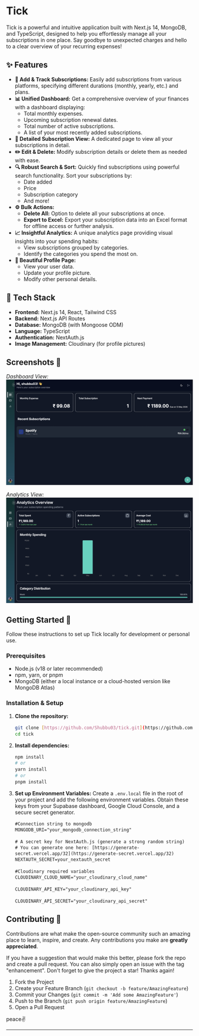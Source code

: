 # Tick

Tick is a powerful and intuitive application built with Next.js 14, MongoDB, and TypeScript, designed to help you effortlessly manage all your subscriptions in one place. Say goodbye to unexpected charges and hello to a clear overview of your recurring expenses!

## ✨ Features

- **📝 Add & Track Subscriptions:** Easily add subscriptions from various platforms, specifying different durations (monthly, yearly, etc.) and plans.
- **📊 Unified Dashboard:** Get a comprehensive overview of your finances with a dashboard displaying:
  - Total monthly expenses.
  - Upcoming subscription renewal dates.
  - Total number of active subscriptions.
  - A list of your most recently added subscriptions.
- **📄 Detailed Subscription View:** A dedicated page to view all your subscriptions in detail.
- **✏️ Edit & Delete:** Modify subscription details or delete them as needed with ease.
- **🔍 Robust Search & Sort:** Quickly find subscriptions using powerful search functionality. Sort your subscriptions by:
  - Date added
  - Price
  - Subscription category
  - And more!
- **⚙️ Bulk Actions:**
  - **Delete All:** Option to delete all your subscriptions at once.
  - **Export to Excel:** Export your subscription data into an Excel format for offline access or further analysis.
- **📈 Insightful Analytics:** A unique analytics page providing visual insights into your spending habits:
  - View subscriptions grouped by categories.
  - Identify the categories you spend the most on.
- **👤 Beautiful Profile Page:**
  - View your user data.
  - Update your profile picture.
  - Modify other personal details.

## 🚀 Tech Stack

- **Frontend:** Next.js 14, React, Tailwind CSS
- **Backend:** Next.js API Routes
- **Database:** MongoDB (with Mongoose ODM)
- **Language:** TypeScript
- **Authentication:** NextAuth.js
- **Image Management:** Cloudinary (for profile pictures)

## Screenshots 📸

_Dashboard View:_
![Dashboard Screenshot](/public/tick-dashboard.png)

_Analytics View:_
![Analytics Screenshot](/public/tick-analytics.png)

## Getting Started 🏁

Follow these instructions to set up Tick locally for development or personal use.

### Prerequisites

- Node.js (v18 or later recommended)
- npm, yarn, or pnpm
- MongoDB (either a local instance or a cloud-hosted version like MongoDB Atlas)

### Installation & Setup

1. **Clone the repository:**

    ```bash
    git clone [https://github.com/Shubbu03/tick.git](https://github.com/Shubbu03/tick.git)
    cd tick
    ```

2. **Install dependencies:**

    ```bash
    npm install
    # or
    yarn install
    # or
    pnpm install
    ```

3. **Set up Environment Variables:**
    Create a `.env.local` file in the root of your project and add the following environment variables. Obtain these keys from your Supabase dashboard, Google Cloud Console, and a secure secret generator.

    ```env
    #Connection string to mongodb
    MONGODB_URI="your_mongodb_connection_string"

    # A secret key for NextAuth.js (generate a strong random string)
    # You can generate one here: [https://generate-secret.vercel.app/32](https://generate-secret.vercel.app/32)
    NEXTAUTH_SECRET=your_nextauth_secret

    #Cloudinary required variables
    CLOUDINARY_CLOUD_NAME="your_cloudinary_cloud_name"

    CLOUDINARY_API_KEY="your_cloudinary_api_key"

    CLOUDINARY_API_SECRET="your_cloudinary_api_secret"
    ```

## Contributing 🤝

Contributions are what make the open-source community such an amazing place to learn, inspire, and create. Any contributions you make are **greatly appreciated**.

If you have a suggestion that would make this better, please fork the repo and create a pull request. You can also simply open an issue with the tag "enhancement".
Don't forget to give the project a star! Thanks again!

1. Fork the Project
2. Create your Feature Branch (`git checkout -b feature/AmazingFeature`)
3. Commit your Changes (`git commit -m 'Add some AmazingFeature'`)
4. Push to the Branch (`git push origin feature/AmazingFeature`)
5. Open a Pull Request

peace✌️

---
